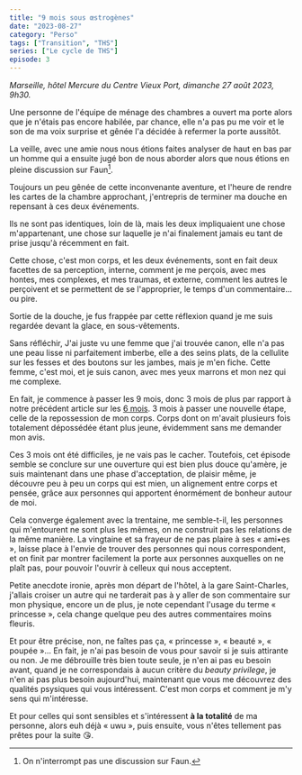 ```yaml
---
title: "9 mois sous œstrogènes"
date: "2023-08-27"
category: "Perso"
tags: ["Transition", "THS"]
series: ["Le cycle de THS"]
episode: 3
---
```


_Marseille, hôtel Mercure du Centre Vieux Port, dimanche 27 août 2023, 9h30._

Une personne de l'équipe de ménage des chambres a ouvert ma porte alors que je 
n'étais pas encore habilée, par chance, elle n'a pas pu me voir et le son de ma
voix surprise et gênée l'a décidée à refermer la porte aussitôt. 

La veille, avec une amie nous nous étions faites analyser de haut en bas par un 
homme qui a ensuite jugé bon de nous aborder alors que nous étions en pleine 
discussion sur Faun[^1].

[^1]: On n'interrompt pas une discussion sur Faun.

Toujours un peu gênée de cette inconvenante aventure, et l'heure de rendre les
cartes de la chambre approchant, j'entrepris de terminer ma douche en repensant
à ces deux événements.

Ils ne sont pas identiques, loin de là, mais les deux impliquaient une chose
m'appartenant, une chose sur laquelle je n'ai finalement jamais eu tant de 
prise jusqu'à récemment en fait.

Cette chose, c'est mon corps, et les deux événements, sont en fait deux facettes
de sa perception, interne, comment je me perçois, avec mes hontes, mes 
complexes, et mes traumas, et externe, comment les autres le perçoivent et se
permettent de se l'approprier, le temps d'un commentaire... ou pire.

Sortie de la douche, je fus frappée par cette réflexion quand je me suis
regardée devant la glace, en sous-vêtements.

Sans réfléchir, J'ai juste vu une femme que j'ai trouvée canon, elle n'a pas une
peau lisse ni parfaitement imberbe, elle a des seins plats, de la cellulite sur
les fesses et des boutons sur les jambes, mais je m'en fiche. Cette femme, c'est
moi, et je suis canon, avec mes yeux marrons et mon nez qui me complexe.

En fait, je commence à passer les 9 mois, donc 3 mois de plus par rapport à
notre précédent article sur les [6 mois](@/posts/2023-04-14-6-mois.md). 3 mois à
passer une nouvelle étape, celle de la repossession de mon corps. Corps dont on m'avait
plusieurs fois totalement dépossédée étant plus jeune, évidemment sans me
demander mon avis.

Ces 3 mois ont été difficiles, je ne vais pas le cacher. Toutefois, cet épisode
semble se conclure sur une ouverture qui est bien plus douce qu'amère, je suis
maintenant dans une phase d'acceptation, de plaisir même, je découvre peu à peu
un corps qui est mien, un alignement entre corps et pensée, grâce aux personnes
qui apportent énormément de bonheur autour de moi.

Cela converge également avec la trentaine, me semble-t-il, les personnes qui
m'entourent ne sont plus les mêmes, on ne construit pas les relations de la même
manière. La vingtaine et sa frayeur de ne pas plaire à ses « ami•es », laisse place à
l'envie de trouver des personnes qui nous correspondent, et on finit par montrer
facilement la porte aux personnes auxquelles on ne plaît pas, pour pouvoir
l'ouvrir à celleux qui nous acceptent.

Petite anecdote ironie, après mon départ de l'hôtel, à la gare Saint-Charles, 
j'allais croiser un autre qui ne tarderait pas à y aller de son commentaire sur 
mon physique, encore un de plus, je note cependant l'usage du terme
« princesse », cela change quelque peu des autres commentaires moins fleuris.

Et pour être précise, non, ne faîtes pas ça, « princesse », « beauté »,
« poupée »...  En fait, je n'ai pas besoin de vous pour savoir si je suis 
attirante ou non. Je me débrouille très bien toute seule, je n'en ai pas eu
besoin avant, quand je ne correspondais à aucun critère du _beauty privilege_, 
je n'en ai pas plus besoin aujourd'hui, maintenant que vous me découvrez des
qualités psysiques qui vous intéressent. C'est mon corps et comment je m'y sens
qui m'intéresse.

Et pour celles qui sont sensibles et s'intéressent __à la totalité__ de ma
personne, alors euh déjà « uwu », puis ensuite, vous n'êtes tellement pas prêtes
pour la suite 😘.
